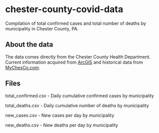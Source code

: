 # chester-county-covid-data

Compilation of total confirmed cases and total number of deaths by municipality in Chester County, PA.

## About the data

The data comes directly from the Chester County Health Department.  Current information acquired from [ArcGIS](www.arcgis.com/home/item.html?id=16b5af7ce1654a4f9e830c0f4af1046b&view=list#overview) and historical data from [MyChesCo.com](www.mychesco.com/?s=coronavirus+update%3A).

## Files
total_confirmed.csv - Daily cumulative confirmed cases by municipality

total_deaths.csv - Daily cumulative number of deaths by municipality

new_cases.csv - New cases per day by municipality

new_deaths.csv - New deaths per day by municipality